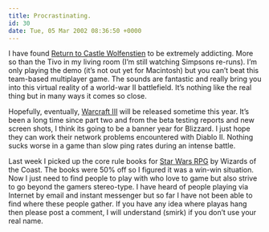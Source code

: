 ```yaml
---
title: Procrastinating.
id: 30
date: Tue, 05 Mar 2002 08:36:50 +0000
---
```


I have found [Return to Castle Wolfenstien](http://www.planetwolfenstein.com/) to be extremely addicting. More so than the Tivo in my living room (I’m still watching Simpsons re-runs). I’m only playing the demo (it’s not out yet for Macintosh) but you can’t beat this team-based multiplayer game. The sounds are fantastic and really bring you into this virtual reality of a world-war II battlefield. It’s nothing like the real thing but in many ways it comes so close.  

Hopefully, eventually, [Warcraft III](http://www.insidemacgames.com/news/story.php?ArticleID=4955) will be released sometime this year. It’s been a long time since part two and from the beta testing reports and new screen shots, I think its going to be a banner year for Blizzard. I just hope they can work their network problems encountered with Diablo II. Nothing sucks worse in a game than slow ping rates during an intense battle.  

Last week I picked up the core rule books for [Star Wars RPG](http://www.swrpga.com/cgi-bin/Ultimate.cgi) by Wizards of the Coast. The books were 50% off so I figured it was a win-win situation. Now I just need to find people to play with who love to game but also strive to go beyond the gamers stereo-type. I have heard of people playing via Internet by email and instant messenger but so far I have not been able to find where these people gather. If you have any idea where playas hang then please post a comment, I will understand (smirk) if you don’t use your real name.





